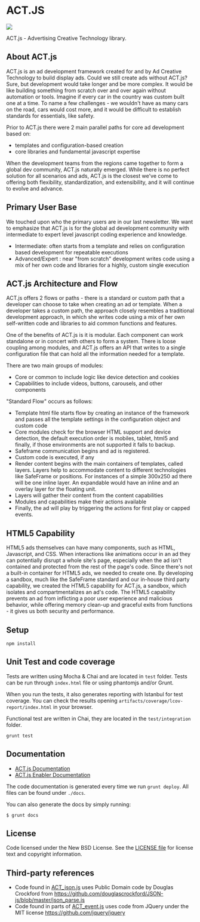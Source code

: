 # ACT.JS

<img src="https://s.yimg.com/dh/ap/actjs/imgs/90x71.png">

ACT.js - Advertising Creative Technology library.

## About ACT.js 
ACT.js is an ad development framework created for and by Ad Creative Technology to build display ads. Could we still create ads without ACT.js? Sure, but development would take longer and be more complex. It would be like building something from scratch over and over again without automation or tools. Imagine if every car in the country was custom built one at a time. To name a few challenges - we wouldn't have as many cars on the road, cars would cost more, and it would be difficult to establish standards for essentials, like safety.

Prior to ACT.js there were 2 main parallel paths for core ad development based on:
 * templates and configuration-based creation
 * core libraries and fundamental javascript expertise

When the development teams from the regions came together to form a global dev community, ACT.js naturally emerged. While there is no perfect solution for all scenarios and ads, ACT.js is the closest we've come to offering both flexibility, standardization, and extensibility, and it will continue to evolve and advance.

## Primary User Base
We touched upon who the primary users are in our last newsletter. We want to emphasize that ACT.js is for the global ad development community with intermediate to expert level javascript coding experience and knowledge.

 * Intermediate: often starts from a template and relies on configuration based development for repeatable executions
 * Advanced/Expert : near "from scratch" development writes code using a mix of her own code and libraries for a highly, custom single execution


## ACT.js Architecture and Flow

ACT.js offers 2 flows or paths - there is a standard or custom path that a developer can choose to take when creating an ad or template. When a developer takes a custom path, the approach closely resembles a traditional development approach, in which she writes code using a mix of her own self-written code and libraries to aid common functions and features.

One of the benefits of ACT.js is it is modular. Each component can work standalone or in concert with others to form a system. There is loose coupling among modules, and ACT.js offers an API that writes to a single configuration file that can hold all the information needed for a template.

There are two main groups of modules:
 * Core or common to include logic like device detection and cookies
 * Capabilities to include videos, buttons, carousels, and other components

"Standard Flow" occurs as follows:
 * Template html file starts flow by creating an instance of the framework and passes all the template settings in the configuration object and custom code
 * Core modules check for the browser HTML support and device detection, the default execution order is mobiles, tablet, html5 and finally, if those environments are not supported it falls to backup.
 * Safeframe communication begins and ad is registered.
 * Custom code is executed, if any
 * Render content begins with the main containers of templates, called layers. Layers help to accommodate content to different technologies like SafeFrame or positions. For instances of a simple 300x250 ad there will be one inline layer. An expandable would have an inline and an overlay layer for the floating unit.
 * Layers will gather their content from the content capabilities
 * Modules and capabilities make their actions available
 * Finally, the ad will play by triggering the actions for first play or capped events.
	
## HTML5 Capability

HTML5 ads themselves can have many components, such as HTML, Javascript, and CSS. When interactions like animations occur in an ad they can potentially disrupt a whole site's page, especially when the ad isn't contained and protected from the rest of the page's code. Since there's not a built-in container for HTML5 ads, we needed to create one. By developing a sandbox, much like the SafeFrame standard and our in-house third party capability, we created the HTML5 capability for ACT.js, a sandbox, which isolates and compartmentalizes an ad's code. The HTML5 capability prevents an ad from inflicting a poor user experience and malicious behavior, while offering memory clean-up and graceful exits from functions - it gives us both security and performance.  


## Setup

```
npm install
```

## Unit Test and code coverage

Tests are written using Mocha & Chai and are located in `test` folder. Tests can be run through `index.html` file or using phantomjs and/or Grunt.

When you run the tests, it also generates reporting with Istanbul for test coverage. You can check the results opening `artifacts/coverage/lcov-report/index.html` in your browser.

Functional test are written in Chai, they are located in the `test/integration` folder.

```
grunt test
```

## Documentation

 * [ACT.js Documentation](/../../../../pages/igorz/ACT.js)
 * [ACT.js Enabler Documentation](/../../../../pages/igorz/ACT.js/enabler/)

The code documentation is generated every time we run `grunt deploy`. All files can be found under `./docs`.

You can also generate the docs by simply running:

```
$ grunt docs
```

License
-------

Code licensed under the New BSD License.
See the [LICENSE file](LICENSE.md) for license text and copyright information.

Third-party references
-------

* Code found in [ACT_json.js](src/library/ACT_json.js) uses Public Domain code by Douglas Crockford from https://github.com/douglascrockford/JSON-js/blob/master/json_parse.js
* Code found in parts of [ACT_event.js](src/library/ACT_event.js) uses code from JQuery under the MIT license https://github.com/jquery/jquery
